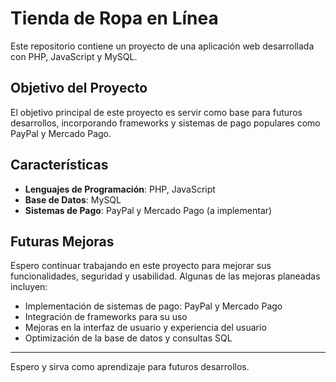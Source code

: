 # Tienda de Ropa en Línea

Este repositorio contiene un proyecto de una aplicación web desarrollada con PHP, JavaScript y MySQL.

## Objetivo del Proyecto

El objetivo principal de este proyecto es servir como base para futuros desarrollos, incorporando frameworks y sistemas de pago populares como PayPal y Mercado Pago.

## Características

- **Lenguajes de Programación**: PHP, JavaScript
- **Base de Datos**: MySQL
- **Sistemas de Pago**: PayPal y Mercado Pago (a implementar)
  
## Futuras Mejoras

Espero continuar trabajando en este proyecto para mejorar sus funcionalidades, seguridad y usabilidad. Algunas de las mejoras planeadas incluyen:

- Implementación de sistemas de pago: PayPal y Mercado Pago
- Integración de frameworks para su uso
- Mejoras en la interfaz de usuario y experiencia del usuario
- Optimización de la base de datos y consultas SQL

---
Espero y sirva como aprendizaje para futuros desarrollos.

